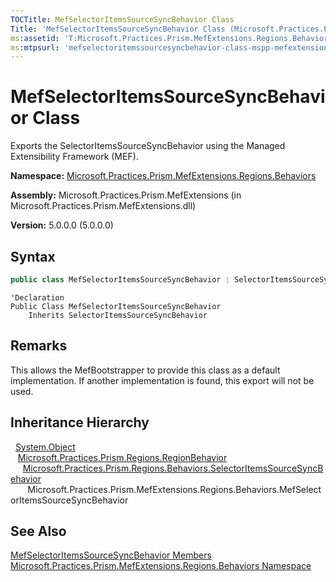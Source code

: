 ```yaml
---
TOCTitle: MefSelectorItemsSourceSyncBehavior Class
Title: 'MefSelectorItemsSourceSyncBehavior Class (Microsoft.Practices.Prism.MefExtensions.Regions.Behaviors)'
ms:assetid: 'T:Microsoft.Practices.Prism.MefExtensions.Regions.Behaviors.MefSelectorItemsSourceSyncBehavior'
ms:mtpsurl: 'mefselectoritemssourcesyncbehavior-class-mspp-mefextensions-regions-behaviors.md'
---
```


# MefSelectorItemsSourceSyncBehavior Class

Exports the SelectorItemsSourceSyncBehavior using the Managed Extensibility Framework (MEF).

**Namespace:** [Microsoft.Practices.Prism.MefExtensions.Regions.Behaviors](/patterns-practices/reference/mspp-mefextensions-regions-behaviors-namespace)

**Assembly:** Microsoft.Practices.Prism.MefExtensions (in Microsoft.Practices.Prism.MefExtensions.dll)

**Version:** 5.0.0.0 (5.0.0.0)

## Syntax

```C#
public class MefSelectorItemsSourceSyncBehavior : SelectorItemsSourceSyncBehavior
```

```VB
'Declaration
Public Class MefSelectorItemsSourceSyncBehavior
	Inherits SelectorItemsSourceSyncBehavior
```

## Remarks

 This allows the MefBootstrapper to provide this class as a default implementation. If another implementation is found, this export will not be used.

## Inheritance Hierarchy

&nbsp;&nbsp;[System.Object](http://msdn.microsoft.com/en-us/library/e5kfa45b)<br/>
&nbsp;&nbsp;&nbsp;[Microsoft.Practices.Prism.Regions.RegionBehavior](/patterns-practices/reference/regionbehavior-class-mspp-regions)<br/>
&nbsp;&nbsp;&nbsp;&nbsp;&nbsp;[Microsoft.Practices.Prism.Regions.Behaviors.SelectorItemsSourceSyncBehavior](/patterns-practices/reference/selectoritemssourcesyncbehavior-class-mspp-regions-behaviors)<br/>
&nbsp;&nbsp;&nbsp;&nbsp;&nbsp;&nbsp;&nbsp;Microsoft.Practices.Prism.MefExtensions.Regions.Behaviors.MefSelectorItemsSourceSyncBehavior

## See Also

[MefSelectorItemsSourceSyncBehavior Members](/patterns-practices/reference/mefselectoritemssourcesyncbehavior-members-mspp-mefextensions-regions-behaviors)<br/>
[Microsoft.Practices.Prism.MefExtensions.Regions.Behaviors Namespace](/patterns-practices/reference/mspp-mefextensions-regions-behaviors-namespace)